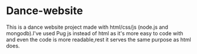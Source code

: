 # Dance-website
This is a dance website project made with html/css/js (node.js and mongodb).I've used Pug js instead of html as it's more easy to code with and even the code is more readable,rest it serves the same purpose as html does.
